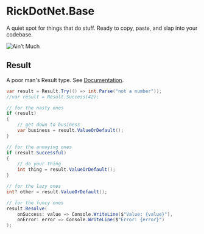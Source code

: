 # RickDotNet.Base

A quiet spot for things that do stuff. Ready to copy, paste, and slap into your codebase.

![Ain't Much](/honest.gif)

## Result

A poor man's Result type. See [Documentation](docs/Result.md).

```csharp
var result = Result.Try(() => int.Parse("not a number"));
//var result = Result.Success(42);

// for the nasty ones
if (result)
{
    // get down to business
    var business = result.ValueOrDefault();
}

// for the annoying ones
if (result.Successful)
{
    // do your thing
    int thing = result.ValueOrDefault();
}

// for the lazy ones
int? other = result.ValueOrDefault();

// for the funcy ones
result.Resolve(
    onSuccess: value => Console.WriteLine($"Value: {value}"),
    onError: error => Console.WriteLine($"Error: {error}")
);
```
